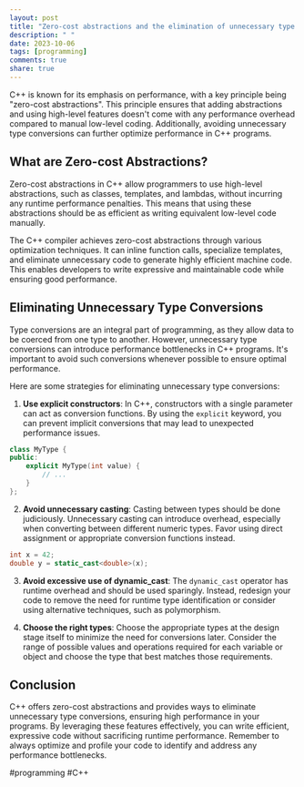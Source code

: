 ```yaml
---
layout: post
title: "Zero-cost abstractions and the elimination of unnecessary type conversions in C++"
description: " "
date: 2023-10-06
tags: [programming]
comments: true
share: true
---
```


C++ is known for its emphasis on performance, with a key principle being "zero-cost abstractions". This principle ensures that adding abstractions and using high-level features doesn't come with any performance overhead compared to manual low-level coding. Additionally, avoiding unnecessary type conversions can further optimize performance in C++ programs.

## What are Zero-cost Abstractions?

Zero-cost abstractions in C++ allow programmers to use high-level abstractions, such as classes, templates, and lambdas, without incurring any runtime performance penalties. This means that using these abstractions should be as efficient as writing equivalent low-level code manually.

The C++ compiler achieves zero-cost abstractions through various optimization techniques. It can inline function calls, specialize templates, and eliminate unnecessary code to generate highly efficient machine code. This enables developers to write expressive and maintainable code while ensuring good performance.

## Eliminating Unnecessary Type Conversions

Type conversions are an integral part of programming, as they allow data to be coerced from one type to another. However, unnecessary type conversions can introduce performance bottlenecks in C++ programs. It's important to avoid such conversions whenever possible to ensure optimal performance.

Here are some strategies for eliminating unnecessary type conversions:

1. **Use explicit constructors**: In C++, constructors with a single parameter can act as conversion functions. By using the `explicit` keyword, you can prevent implicit conversions that may lead to unexpected performance issues.

```cpp
class MyType {
public:
    explicit MyType(int value) {
        // ...
    }
};
```

2. **Avoid unnecessary casting**: Casting between types should be done judiciously. Unnecessary casting can introduce overhead, especially when converting between different numeric types. Favor using direct assignment or appropriate conversion functions instead.

```cpp
int x = 42;
double y = static_cast<double>(x);
```

3. **Avoid excessive use of dynamic_cast**: The `dynamic_cast` operator has runtime overhead and should be used sparingly. Instead, redesign your code to remove the need for runtime type identification or consider using alternative techniques, such as polymorphism.

4. **Choose the right types**: Choose the appropriate types at the design stage itself to minimize the need for conversions later. Consider the range of possible values and operations required for each variable or object and choose the type that best matches those requirements.

## Conclusion

C++ offers zero-cost abstractions and provides ways to eliminate unnecessary type conversions, ensuring high performance in your programs. By leveraging these features effectively, you can write efficient, expressive code without sacrificing runtime performance. Remember to always optimize and profile your code to identify and address any performance bottlenecks.

#programming #C++